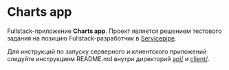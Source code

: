 # Charts app

Fullstack-приложение **Charts app**. Проект является решением тестового задания на позицию Fullstack-разработчик в [Servicepipe](https://servicepipe.ru/).

Для инструкций по запуску серверного и клиентского приложений следуйте инструкциям README.md внутри директорий [api/](https://github.com/temaxuck/charts-app/blob/main/api/README.md) и [client/](https://github.com/temaxuck/charts-app/blob/main/client/README.md).